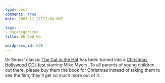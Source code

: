 ```yaml
---
type: post
comments: true
date: 2003-11-21T21:04:00Z

tags:
- Uncategorized
title: Oh God No

wordpress_id: 620
---
```


Dr Seuss' classic [The Cat in the Hat](http://www.seussville.com/seussville/) has been turned into a [Christmas Hollywood CGI-fest](http://www.catinthehat.com/) starring Mike Myers. To all parents of young children out there, please buy them the book for Christmas instead of taking them to see the film, they'll get _so_ much more out of it. 
